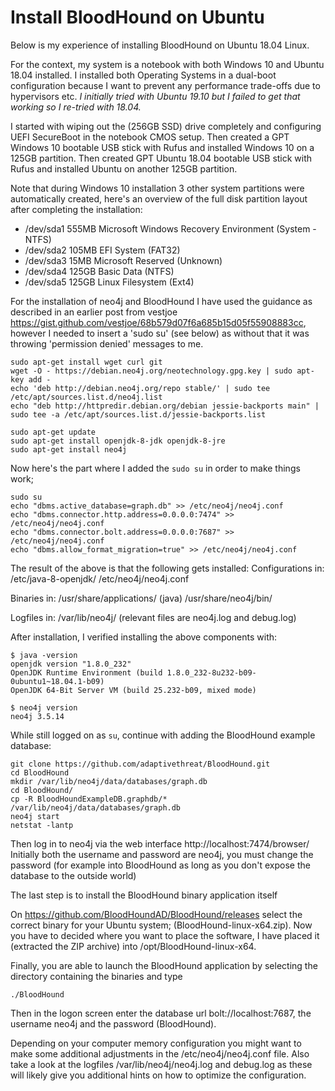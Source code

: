 # Install BloodHound on Ubuntu
Below is my experience of installing BloodHound on Ubuntu 18.04 Linux.

For the context, my system is a notebook with both Windows 10 and Ubuntu 18.04 installed. I installed both Operating Systems in a dual-boot configuration because I want to prevent any performance trade-offs due to hypervisors etc. 
*I initially tried with Ubuntu 19.10 but I failed to get that working so I re-tried with 18.04.*

I started with wiping out the (256GB SSD) drive completely and configuring UEFI SecureBoot in the notebook CMOS setup. Then created a GPT Windows 10 bootable USB stick with Rufus and installed Windows 10 on a 125GB partition.
Then created GPT Ubuntu 18.04 bootable USB stick with Rufus and installed Ubuntu on another 125GB partition.

Note that during Windows 10 installation 3 other system partitions were automatically created, here's an overview of the full disk partition layout after completing the installation:
- /dev/sda1 555MB Microsoft Windows Recovery Environment (System - NTFS)
- /dev/sda2 105MB EFI System (FAT32)
- /dev/sda3 15MB Microsoft Reserved (Unknown)
- /dev/sda4 125GB Basic Data (NTFS)
- /dev/sda5 125GB Linux Filesystem (Ext4)

For the installation of neo4j and BloodHound I have used the guidance as described in an earlier post from vestjoe https://gist.github.com/vestjoe/68b579d07f6a685b15d05f55908883cc, however I needed to insert a 'sudo su' (see below) as without that it was throwing 'permission denied' messages to me.

```
sudo apt-get install wget curl git
wget -O - https://debian.neo4j.org/neotechnology.gpg.key | sudo apt-key add -
echo 'deb http://debian.neo4j.org/repo stable/' | sudo tee /etc/apt/sources.list.d/neo4j.list
echo "deb http://httpredir.debian.org/debian jessie-backports main" | sudo tee -a /etc/apt/sources.list.d/jessie-backports.list

sudo apt-get update
sudo apt-get install openjdk-8-jdk openjdk-8-jre
sudo apt-get install neo4j
```
Now here's the part where I added the `sudo su` in order to make things work;

```
sudo su
echo "dbms.active_database=graph.db" >> /etc/neo4j/neo4j.conf
echo "dbms.connector.http.address=0.0.0.0:7474" >> /etc/neo4j/neo4j.conf
echo "dbms.connector.bolt.address=0.0.0.0:7687" >> /etc/neo4j/neo4j.conf
echo "dbms.allow_format_migration=true" >> /etc/neo4j/neo4j.conf
```

The result of the above is that the following gets installed:
Configurations in:
/etc/java-8-openjdk/
/etc/neo4j/neo4j.conf

Binaries in:
/usr/share/applications/ (java)
/usr/share/neo4j/bin/

Logfiles in:
/var/lib/neo4j/ (relevant files are neo4j.log and debug.log)

After installation, I verified installing the above components with:

```
$ java -version
openjdk version "1.8.0_232"
OpenJDK Runtime Environment (build 1.8.0_232-8u232-b09-0ubuntu1~18.04.1-b09)
OpenJDK 64-Bit Server VM (build 25.232-b09, mixed mode)

$ neo4j version
neo4j 3.5.14
```

While still logged on as `su`, continue with adding the BloodHound example database:

```
git clone https://github.com/adaptivethreat/BloodHound.git
cd BloodHound
mkdir /var/lib/neo4j/data/databases/graph.db
cd BloodHound/
cp -R BloodHoundExampleDB.graphdb/* /var/lib/neo4j/data/databases/graph.db
neo4j start
netstat -lantp
```

Then log in to neo4j via the web interface http://localhost:7474/browser/
Initially both the username and password are neo4j, you must change the password (for example into BloodHound as long as you don't expose the database to the outside world)

The last step is to install the BloodHound binary application itself

On https://github.com/BloodHoundAD/BloodHound/releases select the correct binary for your Ubuntu system; (BloodHound-linux-x64.zip). 
Now you have to decided where you want to place the software, I have placed it (extracted the ZIP archive) into /opt/BloodHound-linux-x64.

Finally, you are able to launch the BloodHound application by selecting the directory containing the binaries and type
```
./BloodHound
```

Then in the logon screen enter the database url bolt://localhost:7687, the username neo4j and the password (BloodHound).

Depending on your computer memory configuration you might want to make some additional adjustments in the /etc/neo4j/neo4j.conf file. Also take a look at the logfiles /var/lib/neo4j/neo4j.log and debug.log as these will likely give you additional hints on how to optimize the configuration.
